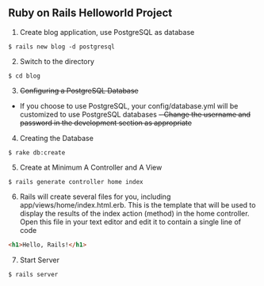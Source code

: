 ## Ruby on Rails Helloworld Project

1. Create blog application, use PostgreSQL as database
  ```shell
  $ rails new blog -d postgresql
  ```
2. Switch to the directory
  ```shell
  $ cd blog
  ```
3. ~~Configuring a PostgreSQL Database~~
  - If you choose to use PostgreSQL, your config/database.yml will be customized to use PostgreSQL databases
  ~~- Change the username and password in the development section as appropriate~~
  
4. Creating the Database
  ```shell
  $ rake db:create
  ```
5. Create at Minimum A Controller and A View
  ```shell
  $ rails generate controller home index
  ```
6. Rails will create several files for you, including app/views/home/index.html.erb. This is the template that will be used to display the results of the index action (method) in the home controller. Open this file in your text editor and edit it to contain a single line of code
  ```html
  <h1>Hello, Rails!</h1>
  ```
7. Start Server
  ```shell
  $ rails server
  ```
  
